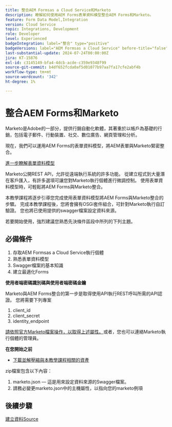 ```yaml
---
title: 整合AEM Formsas a Cloud Service和Marketo
description: 瞭解如何使用AEM Forms表單資料模型整合AEM Forms和Marketo。
feature: Form Data Model,Integration
version: Cloud Service
topic: Integrations, Development
role: Developer
level: Experienced
badgeIntegration: label="整合" type="positive"
badgeVersions: label="AEM Formsas a Cloud Service" before-title="false"
last-substantial-update: 2024-07-24T00:00:00Z
jira: KT-15876
exl-id: c3145149-bfa4-4dcb-acde-c359e9348f99
source-git-commit: b4df652fcda0af5d01077b97aa7fa17cfe2abf4b
workflow-type: tm+mt
source-wordcount: '342'
ht-degree: 1%

---
```


# 整合AEM Forms和Marketo

Marketo是Adobe的一部分，提供行銷自動化軟體，其著重於以帳戶為基礎的行銷，包括電子郵件、行動裝置、社交、數位廣告、網頁管理和分析。

現在，我們可以運用AEM Forms的表單資料模型，將AEM表單與Marketo緊密整合。

[進一步瞭解表單資料模型](https://helpx.adobe.com/experience-manager/6-5/forms/using/data-integration.html)

Marketo公開REST API，允許從遠端執行系統的許多功能。 從建立程式到大量潛在客戶匯入，有許多選項可讓您對Marketo執行個體進行微調控制。 使用表單資料模型時，可輕鬆將AEM Forms與Marketo整合。

本教學課程將逐步引導您完成使用表單資料模型將AEM Forms與Marketo整合的步驟。 完成本教學課程後，您將會擁有OSGi套件組合，可針對Marketo執行自訂驗證。 您也將已使用提供的swagger檔案設定資料來源。

若要開始使用，強烈建議您熟悉先決條件區段中所列的下列主題。

## 必備條件

1. 存取AEM Formsas a Cloud Service執行個體
1. 熟悉表單資料模型
1. Swagger檔案的基本知識
1. 建立最適化Forms

**使用者端密碼識別碼與使用者端密碼金鑰**

Marketo與AEM Forms整合的第一步是取得使用API執行REST呼叫所需的API認證。 您將需要下列專案

1. client_id
1. client_secret
1. identity_endpoint

[請依照官方Marketo檔案操作，以取得上述屬性。](https://developers.marketo.com/rest-api/)或者，您也可以連絡Marketo執行個體的管理員。

**在您開始之前**

* [下載並解壓縮與本教學課程相關的資產](assets/marketo.zip)

zip檔案包含以下內容：

1. marketo.json — 這是用來設定資料來源的Swagger檔案。
1. 請務必變更marketo.json中的主機屬性，以指向您的marketo例項

## 後續步驟

[建立資料Source](./part2.md)
